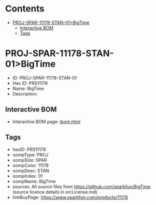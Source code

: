 



Contents
========

* [PROJ-SPAR-11178-STAN-01>BigTime](#proj-spar-11178-stan-01bigtime)
	* [Interactive BOM](#interactive-bom)
	* [Tags](#tags)

# PROJ-SPAR-11178-STAN-01>BigTime

- ID: PROJ-SPAR-11178-STAN-01
- Hex ID: PRS11178
- Name: BigTime
- Description: 

## Interactive BOM

- Interactive BOM page: [ibom.html](kicad/bom/ibom.html)

## Tags

- hexID: PRS11178
- oompType: PROJ
- oompSize: SPAR
- oompColor: 11178
- oompDesc: STAN
- oompIndex: 01
- oompName: BigTime
- sources: All source files from https://github.com/sparkfun/BigTime (source licence details in srcLicense.md)
- linkBuyPage: https://www.sparkfun.com/products/11178
